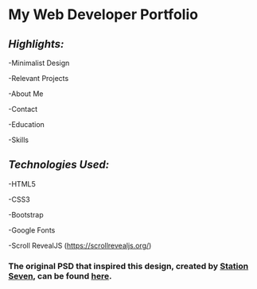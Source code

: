 # **My Web Developer Portfolio**

## *Highlights:*

-Minimalist Design

-Relevant Projects

-About Me

-Contact

-Education

-Skills

## *Technologies Used:*

-HTML5

-CSS3

-Bootstrap

-Google Fonts

-Scroll RevealJS (https://scrollrevealjs.org/)

### The original PSD that inspired this design, created by [Station Seven](https://stnsvn.com/can), can be found [here](https://stnsvn.com/wp-content/uploads/2015/10/home-coastal-1.jpg).
